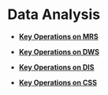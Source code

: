 # Data Analysis<a name="en-us_topic_0127139658"></a>

-   **[Key Operations on MRS](key-operations-on-mrs.md)**  

-   **[Key Operations on DWS](key-operations-on-dws.md)**  

-   **[Key Operations on DIS](key-operations-on-dis.md)**  

-   **[Key Operations on CSS](key-operations-on-css.md)**  



